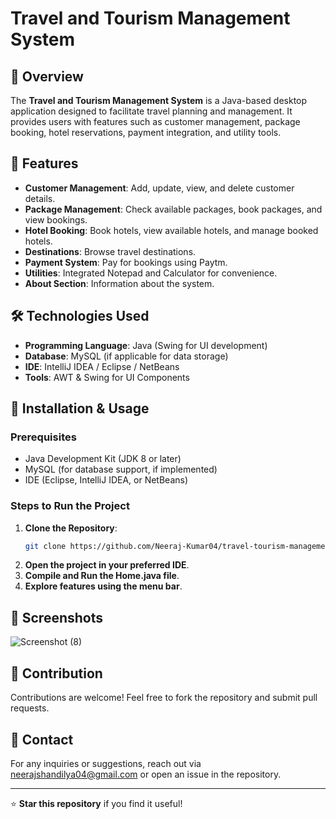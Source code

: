 # Travel and Tourism Management System

## 📌 Overview
The **Travel and Tourism Management System** is a Java-based desktop application designed to facilitate travel planning and management. It provides users with features such as customer management, package booking, hotel reservations, payment integration, and utility tools.

## 🎯 Features
- **Customer Management**: Add, update, view, and delete customer details.
- **Package Management**: Check available packages, book packages, and view bookings.
- **Hotel Booking**: Book hotels, view available hotels, and manage booked hotels.
- **Destinations**: Browse travel destinations.
- **Payment System**: Pay for bookings using Paytm.
- **Utilities**: Integrated Notepad and Calculator for convenience.
- **About Section**: Information about the system.

## 🛠 Technologies Used
- **Programming Language**: Java (Swing for UI development)
- **Database**: MySQL (if applicable for data storage)
- **IDE**: IntelliJ IDEA / Eclipse / NetBeans
- **Tools**: AWT & Swing for UI Components

## 📜 Installation & Usage
### Prerequisites
- Java Development Kit (JDK 8 or later)
- MySQL (for database support, if implemented)
- IDE (Eclipse, IntelliJ IDEA, or NetBeans)

### Steps to Run the Project
1. **Clone the Repository**:
   ```sh
   git clone https://github.com/Neeraj-Kumar04/travel-tourism-management.git

2. **Open the project in your preferred IDE**.
3. **Compile and Run the Home.java file**.
4. **Explore features using the menu bar**.

## 📸 Screenshots
![Screenshot (8)](https://github.com/user-attachments/assets/8cbd3e28-889f-4001-86c0-601641a5d83a)


## 🤝 Contribution
Contributions are welcome! Feel free to fork the repository and submit pull requests.


## 📧 Contact
For any inquiries or suggestions, reach out via neerajshandilya04@gmail.com or open an issue in the repository.

---
⭐ **Star this repository** if you find it useful!

